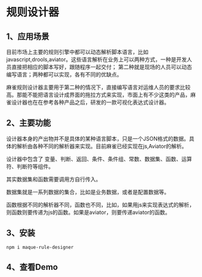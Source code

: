 # 规则设计器

## 1、应用场景

目前市场上主要的规则引擎中都可以动态解析脚本语言，比如javascript,drools,aviator。这些语言解析在业务上可以两种方式，一种是开发人员直接把相应的脚本写好，跟随程序一起交付； 第二种就是现场的人员可以动态编写语言；两种都可以实现，各有不同的优缺点。



麻雀规则设计器主要用于第二种的情况下，直接编写语言对运维人员的要求比较高。那能不能把语言设计成界面的拖拉方式来实现，市面上有不少这类的产品，麻雀设计器也在在参考各种产品之后，研发的一款可视化表达式设计器。

## 2、主要功能

设计器本身的产出物并不是具体的某种语言脚本，只是一个JSON格式的数据。具体的解析由各种不同的解析器来实现。目前麻雀已经实现在js,Aviator的解析。

设计器中包含了 变量、判断、返回、条件、条件组、常数、数据集、函数、运算符、判断符等组件。

其实数据集和函数需要调用方自行传入。

数据集就是一系列数据的集合，比如是业务数据，或者是配置数据等。

函数根据不同的解析器不同，函数也不同，比如，如果用js来实现表达式的解析，则函数则要传递为js的函数。如果是aviator，则要传递aviator的函数。

## 3、安装

```shell
npm i maque-rule-designer
```

## 4、查看Demo

